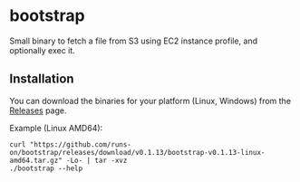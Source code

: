 # bootstrap

Small binary to fetch a file from S3 using EC2 instance profile, and optionally exec it.

## Installation

You can download the binaries for your platform (Linux, Windows) from the [Releases](https://github.com/runs-on/bootstrap/releases/latest) page.

Example (Linux AMD64):

```
curl "https://github.com/runs-on/bootstrap/releases/download/v0.1.13/bootstrap-v0.1.13-linux-amd64.tar.gz" -Lo- | tar -xvz
./bootstrap --help
```
